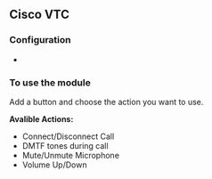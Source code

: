 ## Cisco VTC

### Configuration
*

### To use the module
Add a button and choose the action you want to use.

**Avalible Actions:**
* Connect/Disconnect Call
* DMTF tones during call
* Mute/Unmute Microphone
* Volume Up/Down
